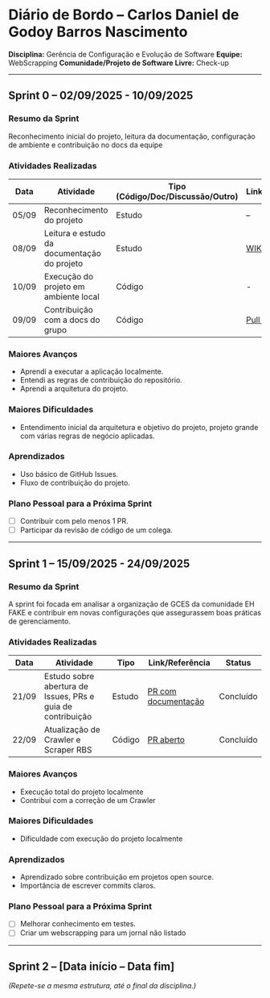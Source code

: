 # Diário de Bordo – Carlos Daniel de Godoy Barros Nascimento

**Disciplina:** Gerência de Configuração e Evolução de Software
**Equipe:** WebScrapping
**Comunidade/Projeto de Software Livre:** Check-up

---

## Sprint 0 – 02/09/2025 - 10/09/2025

### Resumo da Sprint

Reconhecimento inicial do projeto, leitura da documentação, configuração de ambiente e contribuição no docs da equipe

### Atividades Realizadas

| Data  | Atividade                                   | Tipo (Código/Doc/Discussão/Outro) | Link/Referência | Status    |
| ----- | ------------------------------------------- | --------------------------------- | --------------- | --------- |
| 05/09 | Reconhecimento do projeto                   | Estudo                            | –               | Concluído |
| 08/09 | Leitura e estudo da documentação do projeto | Estudo                            | [WIKI](https://github.com/GCES-EhFake-Fork/checkUp/blob/develop/README.md)               | Concluído |
| 10/09 | Execução do projeto em ambiente local       | Código                            | -    | Concluído |
| 09/09 | Contribuição com a docs do grupo     | Código                         | [Pull Request](https://github.com/GCES-EhFake-Fork/docs-interno/pull/2)   | Concluído |

### Maiores Avanços

* Aprendi a executar a aplicação localmente.
* Entendi as regras de contribuição do repositório.
* Aprendi a arquitetura do projeto.

### Maiores Dificuldades

* Entendimento inicial da arquitetura e objetivo do projeto, projeto grande com várias regras de negócio aplicadas.

### Aprendizados

* Uso básico de GitHub Issues.
* Fluxo de contribuição do projeto.

### Plano Pessoal para a Próxima Sprint

* [ ] Contribuir com pelo menos 1 PR.
* [ ] Participar da revisão de código de um colega.

---

## Sprint 1 – 15/09/2025 - 24/09/2025

### Resumo da Sprint

A sprint foi focada em analisar a organização de GCES da comunidade EH FAKE e contribuir em novas configurações que assegurassem boas práticas de gerenciamento.

### Atividades Realizadas

| Data  | Atividade                   | Tipo    | Link/Referência | Status    |
| ----- | --------------------------- | ------- | --------------- | --------- |
| 21/09 | Estudo sobre abertura de Issues, PRs e guia de contribuição   | Estudo  | [PR com documentação](https://github.com/EH-FAKE/check-up/pull/21)      | Concluído |
| 22/09 | Atualização de Crawler e Scraper RBS     | Código | [PR aberto](https://github.com/EH-FAKE/check-up/pull/38)      | Concluído |

### Maiores Avanços

* Execução total do projeto localmente
* Contribuí com a correção de um Crawler

### Maiores Dificuldades

* Dificuldade com execução do projeto localmente

### Aprendizados

* Aprendizado sobre contribuição em projetos open source.
* Importância de escrever commits claros.

### Plano Pessoal para a Próxima Sprint

* [ ] Melhorar conhecimento em testes.
* [ ] Criar um webscrapping para um jornal não listado

---

## Sprint 2 – \[Data início – Data fim]

*(Repete-se a mesma estrutura, até o final da disciplina.)*
    